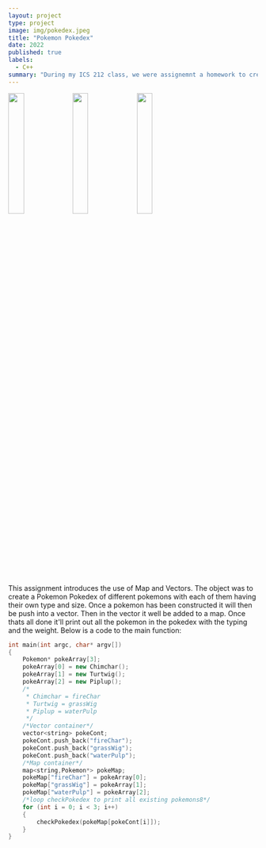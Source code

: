 ```yaml
---
layout: project
type: project
image: img/pokedex.jpeg
title: "Pokemon Pokedex"
date: 2022
published: true
labels:
  - C++
summary: "During my ICS 212 class, we were assignemnt a homework to create a functional Pokemon Pokedex in C++."
---
```

<div class="text-center p-4">
  <img src="https://assets.pokemon.com/assets/cms2/img/pokedex/full//393.png" width = "25%" height = "25%">
  <img src="https://assets.pokemon.com/assets/cms2/img/pokedex/full//390.png" width = "25%" height = "25%">
  <img src="https://assets.pokemon.com/assets/cms2/img/pokedex/full//387.png" width = "25%" height = "25%">
</div>
<p>
  This assignment introduces the use of Map and Vectors. The object was to create a Pokemon Pokedex of different pokemons with each of them having their own type and size. Once a pokemon has been constructed it will then be push into a vector. Then in the vector it well be added to a map. Once thats all done it'll print out all the pokemon in the pokedex with the typing and the weight. Below is a code to the main function:
</p>



```cpp
int main(int argc, char* argv[])
{
    Pokemon* pokeArray[3];
    pokeArray[0] = new Chimchar();
    pokeArray[1] = new Turtwig();
    pokeArray[2] = new Piplup();
    /* 
     * Chimchar = fireChar
     * Turtwig = grassWig
     * Piplup = waterPulp
     */
    /*Vector container*/
    vector<string> pokeCont;
    pokeCont.push_back("fireChar");
    pokeCont.push_back("grassWig");
    pokeCont.push_back("waterPulp");
    /*Map container*/
    map<string,Pokemon*> pokeMap;
    pokeMap["fireChar"] = pokeArray[0];
    pokeMap["grassWig"] = pokeArray[1];
    pokeMap["waterPulp"] = pokeArray[2]; 
    /*loop checkPokedex to print all existing pokemons8*/
    for (int i = 0; i < 3; i++)
    {
        checkPokedex(pokeMap[pokeCont[i]]);
    }
}
```
